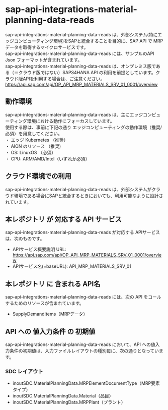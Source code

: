 # sap-api-integrations-material-planning-data-reads  
sap-api-integrations-material-planning-data-reads は、外部システム(特にエッジコンピューティング環境)をSAPと統合することを目的に、SAP API で MRP データを取得するマイクロサービスです。    
sap-api-integrations-material-planning-data-reads には、サンプルのAPI Json フォーマットが含まれています。  
sap-api-integrations-material-planning-data-reads は、オンプレミス版である（＝クラウド版ではない）SAPS4HANA API の利用を前提としています。クラウド版APIを利用する場合は、ご注意ください。  
https://api.sap.com/api/OP_API_MRP_MATERIALS_SRV_01_0001/overview

## 動作環境
sap-api-integrations-material-planning-data-reads は、主にエッジコンピューティング環境における動作にフォーカスしています。   
使用する際は、事前に下記の通り エッジコンピューティングの動作環境（推奨/必須）を用意してください。   
・ エッジ Kubernetes （推奨）    
・ AION のリソース （推奨)    
・ OS: LinuxOS （必須）    
・ CPU: ARM/AMD/Intel（いずれか必須） 

## クラウド環境での利用  
sap-api-integrations-material-planning-data-reads は、外部システムがクラウド環境である場合にSAPと統合するときにおいても、利用可能なように設計されています。  

## 本レポジトリ が 対応する API サービス
sap-api-integrations-material-planning-data-reads が対応する APIサービス は、次のものです。

* APIサービス概要説明 URL: https://api.sap.com/api/OP_API_MRP_MATERIALS_SRV_01_0001/overview  
* APIサービス名(=baseURL): API_MRP_MATERIALS_SRV_01

## 本レポジトリ に 含まれる API名
sap-api-integrations-material-planning-data-reads には、次の API をコールするためのリソースが含まれています。  

* SupplyDemandItems（MRPデータ）

## API への 値入力条件 の 初期値
sap-api-integrations-material-planning-data-reads において、API への値入力条件の初期値は、入力ファイルレイアウトの種別毎に、次の通りとなっています。  

### SDC レイアウト

* inoutSDC.MaterialPlanningData.MRPElementDocumentType（MRP要素タイプ）
* inoutSDC.MaterialPlanningData.Material（品目）
* inoutSDC.MaterialPlanningData.MRPPlant（プラント）

